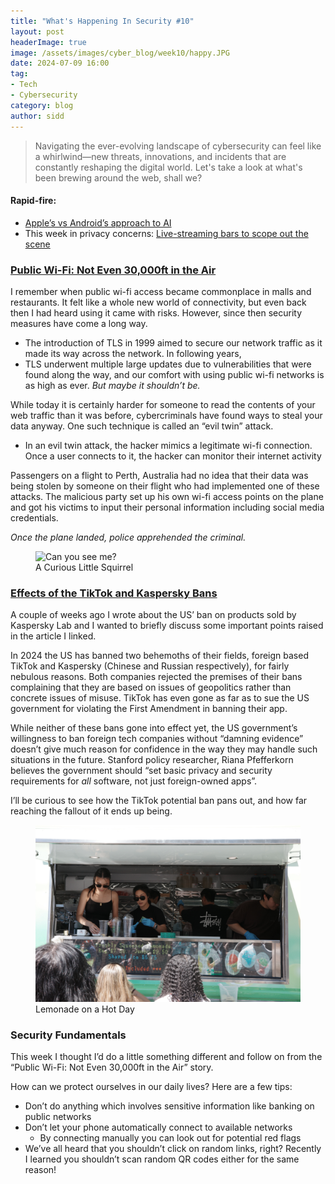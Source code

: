 ```yaml
---
title: "What's Happening In Security #10"
layout: post
headerImage: true
image: /assets/images/cyber_blog/week10/happy.JPG
date: 2024-07-09 16:00
tag:
- Tech
- Cybersecurity
category: blog
author: sidd
---
```

> Navigating the ever-evolving landscape of cybersecurity can feel like a whirlwind—new threats, innovations, and incidents that are constantly reshaping the digital world. Let's take a look at what's been brewing around the web, shall we?

<h4 style="font-weight:bold;">Rapid-fire:</h4>

- [Apple’s vs Android’s approach to AI](https://www.wired.com/story/apple-intelligence-android-hybrid-ai-privacy/)
- This week in privacy concerns: [Live-streaming bars to scope out the scene](https://sfstandard.com/2024/06/29/2night-live-stream-bars-privacy-concerns/)

### [Public Wi-Fi: Not Even 30,000ft in the Air](https://www.darkreading.com/remote-workforce/hacker-busted-for-evil-twin-wi-fi-that-steals-airline-passenger-data)

I remember when public wi-fi access became commonplace in malls and restaurants. It felt like a whole new world of connectivity, but even back then I had heard using it came with risks. However, since then security measures have come a long way. 
- The introduction of TLS in 1999 aimed to secure our network traffic as it made its way across the network. In following years,
- TLS underwent multiple large updates due to vulnerabilities that were found along the way, and our comfort with using public wi-fi networks is as high as ever. *But maybe it shouldn’t be.*

While today it is certainly harder for someone to read the contents of your web traffic than it was before, cybercriminals have found ways to steal your data anyway. One such technique is called an “evil twin” attack. 
- In an evil twin attack, the hacker mimics a legitimate wi-fi connection. Once a user connects to it, the hacker can monitor their internet activity

Passengers on a flight to Perth, Australia had no idea that their data was being stolen by someone on their flight who had implemented one of these attacks. The malicious party set up his own wi-fi access points on the plane and got his victims to input their personal information including social media credentials.

_Once the plane landed, police apprehended the criminal._

<figure>
        <img class="image" src="/assets/images/cyber_blog/week10/hello.JPG" alt="Can you see me?">
        <figcaption class="caption">A Curious Little Squirrel</figcaption>
</figure>

### [Effects of the TikTok and Kaspersky Bans](https://www.wired.com/story/tiktok-kaspersky-us-ban-internet-freedom/)

A couple of weeks ago I wrote about the US’ ban on products sold by Kaspersky Lab and I wanted to briefly discuss some important points raised in the article I linked.

In 2024 the US has banned two behemoths of their fields, foreign based TikTok and Kaspersky (Chinese and Russian respectively), for fairly nebulous reasons. Both companies rejected the premises of their bans complaining that they are based on issues of geopolitics rather than concrete issues of misuse. TikTok has even gone as far as to sue the US government for violating the First Amendment in banning their app.

While neither of these bans gone into effect yet, the US government’s willingness to ban foreign tech companies without “damning evidence” doesn’t give much reason for confidence in the way they may handle such situations in the future. Stanford policy researcher, Riana Pfefferkorn believes the government should “set basic privacy and security requirements for *all* software, not just foreign-owned apps”.

I’ll be curious to see how the TikTok potential ban pans out, and how far reaching the fallout of it ends up being.

<figure>
        <img class="image" src="/assets/images/cyber_blog/week10/lemonade.JPG" alt="Serving some lemonade.">
        <figcaption class="caption">Lemonade on a Hot Day</figcaption>
</figure>

### Security Fundamentals
This week I thought I’d do a little something different and follow on from the “Public Wi-Fi: Not Even 30,000ft in the Air” story.

How can we protect ourselves in our daily lives? Here are a few tips:

- Don’t do anything which involves sensitive information like banking on public networks
- Don’t let your phone automatically connect to available networks
    - By connecting manually you can look out for potential red flags
- We’ve all heard that you shouldn’t click on random links, right? Recently I learned you shouldn’t scan random QR codes either for the same reason!